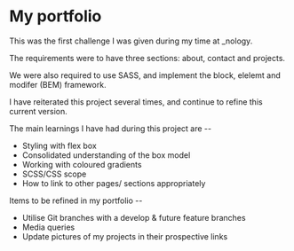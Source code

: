 # My portfolio

This was the first challenge I was given during my time at _nology.

The requirements were to have three sections: about, contact and projects. 

We were also required to use SASS, and implement the block, elelemt and modifer (BEM) framework.

I have reiterated this project several times, and continue to refine this current version.

The main learnings I have had during this project are --
+ Styling with flex box
+ Consolidated understanding of the box model
+ Working with coloured gradients
+ SCSS/CSS scope
+ How to link to other pages/ sections appropriately

Items to be refined in my portfolio --
+ Utilise Git branches with a develop & future feature branches
+ Media queries
+ Update pictures of my projects in their prospective links
